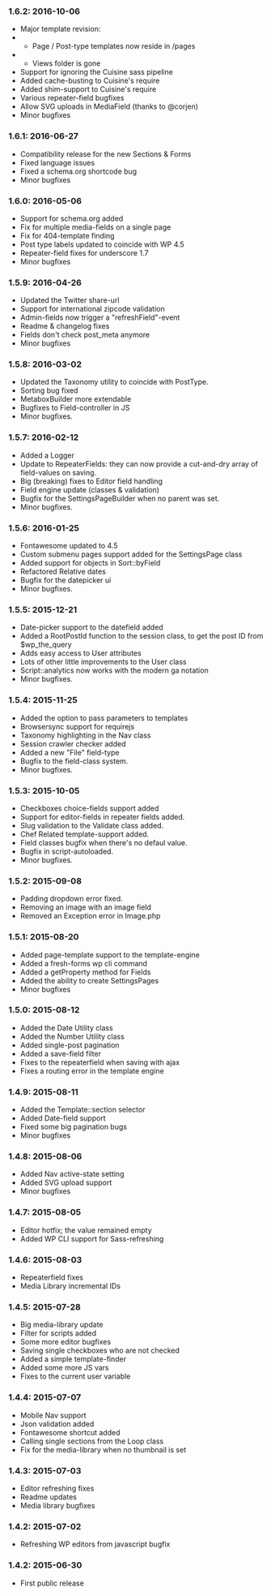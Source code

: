 ### 1.6.2: 2016-10-06

* Major template revision:
* * Page / Post-type templates now reside in /pages
* * Views folder is gone
* Support for ignoring the Cuisine sass pipeline
* Added cache-busting to Cuisine's require
* Added shim-support to Cuisine's require
* Various repeater-field bugfixes
* Allow SVG uploads in MediaField (thanks to @corjen)
* Minor bugfixes


### 1.6.1: 2016-06-27

* Compatibility release for the new Sections & Forms
* Fixed language issues
* Fixed a schema.org shortcode bug
* Minor bugfixes



### 1.6.0: 2016-05-06

* Support for schema.org added
* Fix for multiple media-fields on a single page
* Fix for 404-template finding
* Post type labels updated to coincide with WP 4.5
* Repeater-field fixes for underscore 1.7
* Minor bugfixes



### 1.5.9: 2016-04-26

* Updated the Twitter share-url
* Support for international zipcode validation
* Admin-fields now trigger a "refreshField"-event
* Readme & changelog fixes
* Fields don't check post_meta anymore
* Minor bugfixes



### 1.5.8: 2016-03-02

* Updated the Taxonomy utility to coincide with PostType.
* Sorting bug fixed
* MetaboxBuilder more extendable
* Bugfixes to Field-controller in JS
* Minor bugfixes.



### 1.5.7: 2016-02-12

* Added a Logger
* Update to RepeaterFields: they can now provide a cut-and-dry array of field-values on saving.
* Big (breaking) fixes to Editor field handling
* Field engine update (classes & validation)
* Bugfix for the SettingsPageBuilder when no parent was set.
* Minor bugfixes.


### 1.5.6: 2016-01-25

* Fontawesome updated to 4.5
* Custom submenu pages support added for the SettingsPage class
* Added support for objects in Sort::byField
* Refactored Relative dates
* Bugfix for the datepicker ui
* Minor bugfixes.


### 1.5.5: 2015-12-21
* Date-picker support to the datefield added
* Added a RootPostId function to the session class, to get the post ID from $wp_the_query
* Adds easy access to User attributes
* Lots of other little improvements to the User class
* Script::analytics now works with the modern ga notation
* Minor bugfixes.


### 1.5.4: 2015-11-25
* Added the option to pass parameters to templates
* Browsersync support for requirejs
* Taxonomy highlighting in the Nav class
* Session crawler checker added
* Added a new "File" field-type
* Bugfix to the field-class system.
* Minor bugfixes.


### 1.5.3: 2015-10-05
* Checkboxes choice-fields support added
* Support for editor-fields in repeater fields added.
* Slug validation to the Validate class added.
* Chef Related template-support added.
* Field classes bugfix when there's no defaul value.
* Bugfix in script-autoloaded.
* Minor bugfixes.


### 1.5.2: 2015-09-08
* Padding dropdown error fixed.
* Removing an image with an image field
* Removed an Exception error in Image.php


### 1.5.1: 2015-08-20
* Added page-template support to the template-engine
* Added a fresh-forms wp cli command
* Added a getProperty method for Fields
* Added the ability to create SettingsPages
* Minor bugfixes


### 1.5.0: 2015-08-12
* Added the Date Utility class
* Added the Number Utility class
* Added single-post pagination
* Added a save-field filter
* Fixes to the repeaterfield when saving with ajax
* Fixes a routing error in the template engine


### 1.4.9: 2015-08-11
* Added the Template::section selector
* Added Date-field support
* Fixed some big pagination bugs
* Minor bugfixes


### 1.4.8: 2015-08-06
* Added Nav active-state setting
* Added SVG upload support
* Minor bugfixes


### 1.4.7: 2015-08-05
* Editor hotfix; the value remained empty
* Added WP CLI support for Sass-refreshing


### 1.4.6: 2015-08-03
* Repeaterfield fixes
* Media Library incremental IDs

### 1.4.5: 2015-07-28
* Big media-library update
* Filter for scripts added
* Some more editor bugfixes
* Saving single checkboxes who are not checked
* Added a simple template-finder
* Added some more JS vars
* Fixes to the current user variable



### 1.4.4: 2015-07-07
* Mobile Nav support
* Json validation added
* Fontawesome shortcut added
* Calling single sections from the Loop class
* Fix for the media-library when no thumbnail is set


### 1.4.3: 2015-07-03

* Editor refreshing fixes
* Readme updates
* Media library bugfixes


### 1.4.2: 2015-07-02

* Refreshing WP editors from javascript bugfix


### 1.4.2: 2015-06-30

* First public release
